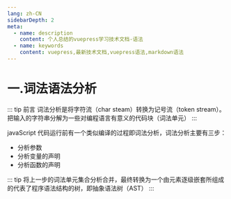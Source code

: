 ```yaml
---
lang: zh-CN
sidebarDepth: 2
meta:
  - name: description
    content: 个人总结的vuepress学习技术文档-语法
  - name: keywords
    content: vuepress,最新技术文档,vuepress语法,markdown语法
---
```


# 一.词法语法分析

::: tip 前言
词法分析是将字符流（char steam）转换为记号流（token stream）。把输入的字符串分解为一些对编程语言有意义的代码块（词法单元）
:::

javaScript 代码运行前有一个类似编译的过程即词法分析，词法分析主要有三步：

- 分析参数
- 分析变量的声明
- 分析函数的声明

::: tip
将上一步的词法单元集合分析合并，最终转换为一个由元素逐级嵌套所组成的代表了程序语法结构的树，即抽象语法树（AST）
:::

